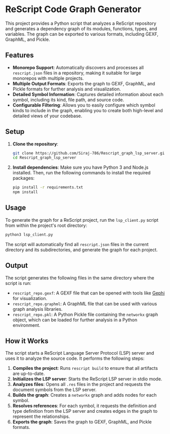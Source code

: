 # ReScript Code Graph Generator

This project provides a Python script that analyzes a ReScript repository and generates a dependency graph of its modules, functions, types, and variables. The graph can be exported to various formats, including GEXF, GraphML, and Pickle.

## Features

*   **Monorepo Support**: Automatically discovers and processes all `rescript.json` files in a repository, making it suitable for large monorepos with multiple projects.
*   **Multiple Output Formats**: Exports the graph to GEXF, GraphML, and Pickle formats for further analysis and visualization.
*   **Detailed Symbol Information**: Captures detailed information about each symbol, including its kind, file path, and source code.
*   **Configurable Filtering**: Allows you to easily configure which symbol kinds to include in the graph, enabling you to create both high-level and detailed views of your codebase.

## Setup

1.  **Clone the repository**:
    ```bash
    git clone https://github.com/Siraj-786/Rescript_graph_lsp_server.git
    cd Rescript_graph_lsp_server
    ```

2.  **Install dependencies**:
    Make sure you have Python 3 and Node.js installed. Then, run the following commands to install the required packages:
    ```bash
    pip install -r requirements.txt
    npm install
    ```

## Usage

To generate the graph for a ReScript project, run the `lsp_client.py` script from within the project's root directory:

```bash
python3 lsp_client.py
```

The script will automatically find all `rescript.json` files in the current directory and its subdirectories, and generate the graph for each project.

## Output

The script generates the following files in the same directory where the script is run:

*   `rescript_repo.gexf`: A GEXF file that can be opened with tools like [Gephi](https://gephi.org/) for visualization.
*   `rescript_repo.graphml`: A GraphML file that can be used with various graph analysis libraries.
*   `rescript_repo.pkl`: A Python Pickle file containing the `networkx` graph object, which can be loaded for further analysis in a Python environment.

## How it Works

The script starts a ReScript Language Server Protocol (LSP) server and uses it to analyze the source code. It performs the following steps:

1.  **Compiles the project**: Runs `rescript build` to ensure that all artifacts are up-to-date.
2.  **Initializes the LSP server**: Starts the ReScript LSP server in stdio mode.
3.  **Analyzes files**: Opens all `.res` files in the project and requests the document symbols from the LSP server.
4.  **Builds the graph**: Creates a `networkx` graph and adds nodes for each symbol.
5.  **Resolves references**: For each symbol, it requests the definition and type definition from the LSP server and creates edges in the graph to represent the relationships.
6.  **Exports the graph**: Saves the graph to GEXF, GraphML, and Pickle formats.
